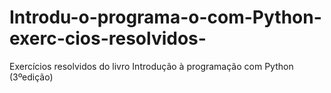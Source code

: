 # Introdu-o-programa-o-com-Python-exerc-cios-resolvidos-
Exercícios resolvidos do livro Introdução à programação com Python (3ºedição)
